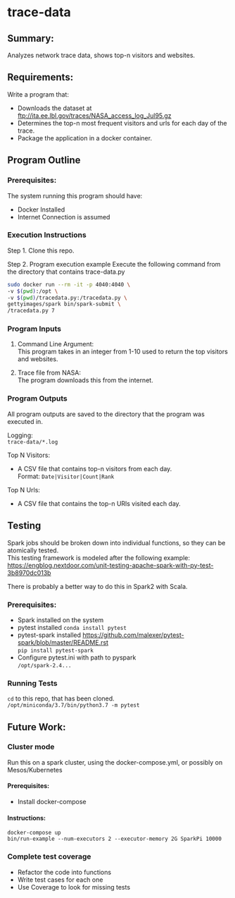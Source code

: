 # trace-data
## Summary: 
Analyzes network trace data, shows top-n visitors and websites. 


## Requirements:
Write a program that:
- Downloads the dataset at ftp://ita.ee.lbl.gov/traces/NASA_access_log_Jul95.gz 
- Determines the top-n most frequent visitors and urls for each day of the trace.  
- Package the application in a docker container.


## Program Outline

### Prerequisites: 
The system running this program should have: 
- Docker Installed
- Internet Connection is assumed

### Execution Instructions
Step 1. Clone this repo. 

Step 2. Program execution example
Execute the following command from the directory that contains trace-data.py

```bash
sudo docker run --rm -it -p 4040:4040 \
-v $(pwd):/opt \
-v $(pwd)/tracedata.py:/tracedata.py \
gettyimages/spark bin/spark-submit \
/tracedata.py 7
```

### Program Inputs 
1. Command Line Argument:  
This program takes in an integer from 1-10 used to return the top visitors and websites. 

2. Trace file from NASA:  
The program downloads this from the internet. 

### Program Outputs 
All program outputs are saved to the directory that the program was executed in.  

Logging:  
`trace-data/*.log`  

Top N Visitors:  
- A CSV file that contains top-n visitors from each day.   
    Format: `Date|Visitor|Count|Rank`

Top N Urls:  
- A CSV file that contains the top-n URls visited each day. 


## Testing
Spark jobs should be broken down into individual functions, so they can be atomically tested.  
This testing framework is modeled after the following example:  
https://engblog.nextdoor.com/unit-testing-apache-spark-with-py-test-3b8970dc013b

There is probably a better way to do this in Spark2 with Scala.

### Prerequisites: 
- Spark installed on the system
- pytest installed
  `conda install pytest`  
- pytest-spark installed https://github.com/malexer/pytest-spark/blob/master/README.rst  
  `pip install pytest-spark`  
- Configure pytest.ini with path to pyspark  
    `/opt/spark-2.4...`

### Running Tests
`cd` to this repo, that has been cloned.  
`/opt/miniconda/3.7/bin/python3.7 -m pytest`


## Future Work: 

### Cluster mode 
Run this on a spark cluster, using the docker-compose.yml, or possibly on Mesos/Kubernetes

#### Prerequisites: 
- Install docker-compose

#### Instructions:  
`docker-compose up`  
`bin/run-example --num-executors 2 --executor-memory 2G SparkPi 10000`  



### Complete test coverage  
- Refactor the code into functions   
- Write test cases for each one  
- Use Coverage to look for missing tests  
